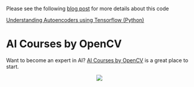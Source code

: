 Please see the following
[blog post](https://www.learnopencv.com/understanding-autoencoders-using-tensorflow-python/)
for more details about this code

[Understanding Autoencoders using Tensorflow (Python)](https://www.learnopencv.com/understanding-autoencoders-using-tensorflow-python/)

# AI Courses by OpenCV

Want to become an expert in AI?
[AI Courses by OpenCV](https://opencv.org/courses/) is a great place to start.

<a href="https://opencv.org/courses/">
<p align="center"> 
<img src="https://www.learnopencv.com/wp-content/uploads/2020/04/AI-Courses-By-OpenCV-Github.png">
</p>
</a>
